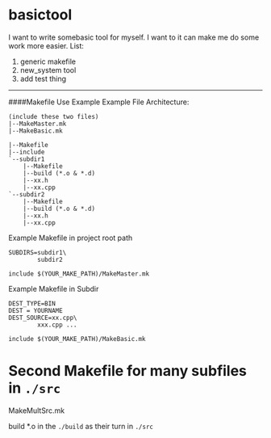 # basictool
I want to write somebasic tool for myself. I want to it can make me do some work more easier.
List:
  1. generic makefile
  2. new_system tool 
  3. add test thing


-------------
####Makefile Use Example
Example File Architecture:

```
(include these two files)
|--MakeMaster.mk
|--MakeBasic.mk

|--Makefile
|--include
`--subdir1
	|--Makefile
	|--build (*.o & *.d)
	|--xx.h
	|--xx.cpp
`--subdir2
	|--Makefile
	|--build (*.o & *.d)
	|--xx.h
	|--xx.cpp
```

Example Makefile in project root path	
```
SUBDIRS=subdir1\
		subdir2

include $(YOUR_MAKE_PATH)/MakeMaster.mk
```

Example Makefile in Subdir
```
DEST_TYPE=BIN
DEST = YOURNAME
DEST_SOURCE=xx.cpp\
	    xxx.cpp ...

include $(YOUR_MAKE_PATH)/MakeBasic.mk
```

# Second Makefile for many subfiles in `./src` 

MakeMultSrc.mk

build *.o in the `./build` as their turn in `./src` 


